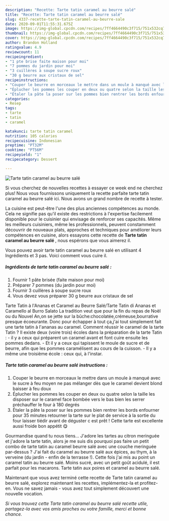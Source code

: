 ```yaml
---
description: "Recette: Tarte tatin caramel au beurre salé"
title: "Recette: Tarte tatin caramel au beurre salé"
slug: 4337-recette-tarte-tatin-caramel-au-beurre-sale
date: 2020-09-01T11:55:31.675Z
image: https://img-global.cpcdn.com/recipes/7ff4664490c3f715/751x532cq70/tarte-tatin-caramel-au-beurre-sale-photo-principale-de-la-recette.jpg
thumbnail: https://img-global.cpcdn.com/recipes/7ff4664490c3f715/751x532cq70/tarte-tatin-caramel-au-beurre-sale-photo-principale-de-la-recette.jpg
cover: https://img-global.cpcdn.com/recipes/7ff4664490c3f715/751x532cq70/tarte-tatin-caramel-au-beurre-sale-photo-principale-de-la-recette.jpg
author: Brandon Holland
ratingvalue: 4.9
reviewcount: 11
recipeingredient:
- "1 pte brise faite maison pour moi"
- "7 pommes du jardin pour moi"
- "3 cuillères à soupe sucre roux"
- "30 g beurre aux cristaux de sel"
recipeinstructions:
- "Couper le beurre en morceaux le mettre dans un moule à manqué avec le sucre à feu moyen ne pas mélanger dès que le caramel devient blond baisser à feu doux"
- "Éplucher les pommes les couper en deux ou quatre selon la taille les disposer sur le caramel face bombée vers le bas bien les serrer préchauffer le four à 180 degrés"
- "Étaler la pâte la poser sur les pommes bien rentrer les bords enfourner pour 35 minutes retourner la tarte sur le plat de service à la sortie du four laisser tiédir avant de déguster c est prêt ! Cette tarte est excellente aussi froide bon appétit 😋"
categories:
- Resep
tags:
- tarte
- tatin
- caramel

katakunci: tarte tatin caramel 
nutrition: 105 calories
recipecuisine: Indonesian
preptime: "PT32M"
cooktime: "PT56M"
recipeyield: "1"
recipecategory: Dessert

---
```



![Tarte tatin caramel au beurre salé](https://img-global.cpcdn.com/recipes/7ff4664490c3f715/751x532cq70/tarte-tatin-caramel-au-beurre-sale-photo-principale-de-la-recette.jpg)

Si vous cherchez de nouvelles recettes à essayer ce week end ne cherchez plus! Nous vous fournissons uniquement la recette parfaite tarte tatin caramel au beurre salé ici. Nous avons un grand nombre de recette à tester.

La cuisine est peut-être l'une des plus anciennes compétences au monde. Cela ne signifie pas qu'il existe des restrictions à l'expertise facilement disponible pour le cuisinier qui envisage de renforcer ses capacités. Même les meilleurs cuisiniers, même les professionnels, peuvent constamment découvrir de nouveaux plats, approches et techniques pour améliorer leurs compétences en cuisine, alors essayons cette recette de <strong> Tarte tatin caramel au beurre salé </strong>, nous espérons que vous aimerez il.

<!--inarticleads1-->

Vous pouvez avoir tarte tatin caramel au beurre salé en utilisant 4 Ingrédients et 3 pas. Voici comment vous cuire il.

##### Ingrédients de tarte tatin caramel au beurre salé :

1. Fournir 1 pâte brisée (faite maison pour moi)
1. Préparer 7 pommes (du jardin pour moi)
1. Fournir 3 cuillères à soupe sucre roux
1. Vous devez vous préparer 30 g beurre aux cristaux de sel


Tarte Tatin à l&#39;Ananas et Caramel au Beurre Salé/Tarte Tatin di Ananas et Caramello al Burro Salato La tradition veut que pour la fin du repas de Noël ou du Nouvel An,on se jette sur la bûche:chocolatée,crémeuse,bourrative presque écoeurante. Donc pour échapper à tout ça,j&#39;ai tout simplement fait une tarte tatin à l&#39;ananas au caramel. Comment réussir le caramel de la tarte Tatin ? Il existe deux (voire trois) écoles dans la préparation de la tarte Tatin : - il y a ceux qui préparent un caramel avant et font cuire ensuite les pommes dedans. - Et il y a ceux qui tapissent le moule de sucre et de beurre, afin que les pommes caramélisent au cours de la cuisson. - Il y a même une troisième école : ceux qui, à l&#39;instar. 

<!--inarticleads2-->

##### Tarte tatin caramel au beurre salé instructions :

1. Couper le beurre en morceaux le mettre dans un moule à manqué avec le sucre à feu moyen ne pas mélanger dès que le caramel devient blond baisser à feu doux
1. Éplucher les pommes les couper en deux ou quatre selon la taille les disposer sur le caramel face bombée vers le bas bien les serrer préchauffer le four à 180 degrés
1. Étaler la pâte la poser sur les pommes bien rentrer les bords enfourner pour 35 minutes retourner la tarte sur le plat de service à la sortie du four laisser tiédir avant de déguster c est prêt ! Cette tarte est excellente aussi froide bon appétit 😋


Gourmandise quand tu nous tiens… J&#39;adore les tartes au citron meringuée et j&#39;adore la tarte tatin, alors je me suis dis pourquoi pas faire un petit combo de tarte tatin au caramel beurre salé avec une couche meringuée par-dessus ? J&#39;ai fait du caramel au beurre salé aux épices, au thym, à la verveine (du jardin - enfin de la terrasse !). Cette fois j&#39;ai mis au point un caramel tatin au beurre salé. Moins sucré, avec un petit goût acidulé, il est parfait pour les macarons. Tarte tatin aux poires et caramel au beurre salé. 

<!--inarticleads1-->

<p>
Maintenant que vous avez terminé cette recette de Tarte tatin caramel au beurre salé, explorez maintenant les recettes, implémentez-la et profitez-en. Vous ne savez jamais - vous avez tout simplement découvert une nouvelle vocation.
</p>

<p>
<i>Si vous trouvez cette Tarte tatin caramel au beurre salé recette utile, partagez-la avec vos amis proches ou votre famille, merci et bonne chance.</i>
</p>
